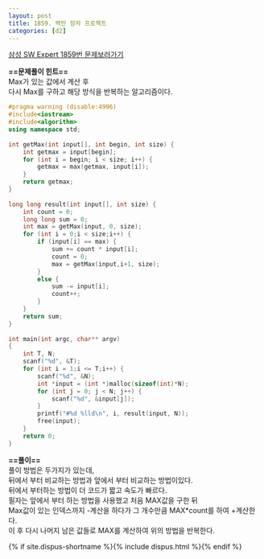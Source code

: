 ```yaml
---
layout: post
title: 1859. 백만 장자 프로젝트
categories: [d2]
---
```


[삼성 SW Expert 1859번 문제보러가기](https://swexpertacademy.com/main/code/problem/problemDetail.do?contestProbId=AV5LrsUaDxcDFAXc&categoryId=AV5LrsUaDxcDFAXc&categoryType=CODE)

**==문제풀이 힌트==**<br>
Max가 있는 값에서 계산 후<br>
다시 Max를 구하고 해당 방식을 반복하는 알고리즘이다.<br>

```cpp
#pragma warning (disable:4996)
#include<iostream>
#include<algorithm>
using namespace std;
 
int getMax(int input[], int begin, int size) {
    int getmax = input[begin];
    for (int i = begin; i < size; i++) {
        getmax = max(getmax, input[i]);
    }
    return getmax;
}
 
long long result(int input[], int size) {
    int count = 0;
    long long sum = 0;
    int max = getMax(input, 0, size);
    for (int i = 0;i < size;i++) {
        if (input[i] == max) {
            sum += count * input[i];
            count = 0;
            max = getMax(input,i+1, size);
        }
        else {
            sum -= input[i];
            count++;
        }
    }
    return sum;
}
 
int main(int argc, char** argv)
{
    int T, N;
    scanf("%d", &T);
    for (int i = 1;i <= T;i++) {
        scanf("%d", &N);
        int *input = (int *)malloc(sizeof(int)*N);
        for (int j = 0; j < N; j++) {
            scanf("%d", &input[j]);
        }
        printf("#%d %lld\n", i, result(input, N));
        free(input);
    }
    return 0;
}
```

**==풀이==**<br>
풀이 방법은 두가지가 있는데,<br>
뒤에서 부터 비교하는 방법과 앞에서 부터 비교하는 방법이있다.<br>
뒤에서 부터하는 방법이 더 코드가 짧고 속도가 빠르다.<br>
필자는 앞에서 부터 하는 방법을 사용했고 처음 MAX값을 구한 뒤<br>
Max값이 있는 인덱스까지 -계산을 하다가 그 개수만큼 MAX*count를 하여 +계산한다.<br>
이 후 다시 나머지 남은 값들로 MAX를 계산하여 위의 방법을 반복한다.<br>

{% if site.dispus-shortname %}{% include dispus.html %}{% endif %}